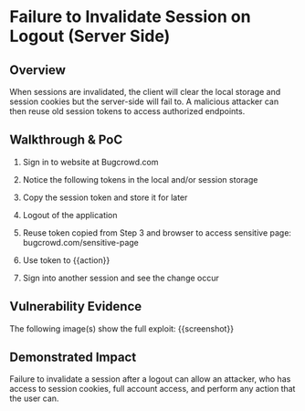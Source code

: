 # Failure to Invalidate Session on Logout (Server Side)

## Overview
When sessions are invalidated, the client will clear the local storage and session cookies but the server-side will fail to. A malicious attacker can then reuse old session tokens to access authorized endpoints.

<!--
**Please replace text in each section below**

Failure to Invalidate Session on Logout (Server-Side Only) Vulnerability Report

Resources:

- <https://owasp.org/www-project-top-ten/2017/A2_2017-Broken_Authentication>
-->

## Walkthrough & PoC

<!-- Provide a step-by-step walkthrough on how to access the vulnerable injection point, and how to exploit the vulnerability.
Adding a dot-pointed walkthrough with relevant screenshots will speed triage time and result in faster rewards!

Example:

1. Attempt to sign in to the website at <www.inscope.com/login>
2. Go to your local storage in your browser and take a copy of the session token
3. Click on the logout button 
4. Add the previous session token to your local storage in your browser
5. Browse to the sensitive page or action <www.inscope.com/accountSettings>
6. Complete the change 
7. Sign in again on a different browser and see the change on <www.inscope.com/accountSettings>
 -->

 1. Sign in to website at Bugcrowd.com 

 1. Notice the following tokens in the local and/or session storage

 1. Copy the session token and store it for later

 1. Logout of the application

 1. Reuse token copied from Step 3 and browser to access sensitive page: bugcrowd.com/sensitive-page 

 1. Use token to {{action}}

 1. Sign into another session and see the change occur

## Vulnerability Evidence

<!-- 
Your submission MUST include evidence of the vulnerability and not be theoretical in nature.

This can include a video showing the action taking place after adding the session token, or pictures showing the addition of your session token the local storage in your browser and performing a sensitive action.
 -->

The following image(s) show the full exploit:
{{screenshot}}

## Demonstrated Impact
<!--
Demonstrating increased impact results in higher rewards! 

Failure to invalidate a session after a logout can allow an attacker, who has access to that local machine, full account access, and perform any action that the user can.
-->

Failure to invalidate a session after a logout can allow an attacker, who has access to session cookies, full account access, and perform any action that the user can.
